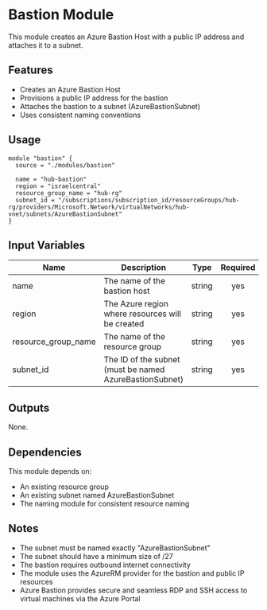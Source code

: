 # Bastion Module

This module creates an Azure Bastion Host with a public IP address and attaches it to a subnet.

## Features

- Creates an Azure Bastion Host
- Provisions a public IP address for the bastion
- Attaches the bastion to a subnet (AzureBastionSubnet)
- Uses consistent naming conventions

## Usage

```hcl
module "bastion" {
  source = "./modules/bastion"

  name = "hub-bastion"
  region = "israelcentral"
  resource_group_name = "hub-rg"
  subnet_id = "/subscriptions/subscription_id/resourceGroups/hub-rg/providers/Microsoft.Network/virtualNetworks/hub-vnet/subnets/AzureBastionSubnet"
}
```

## Input Variables

| Name | Description | Type | Required |
|------|-------------|------|:--------:|
| name | The name of the bastion host | string | yes |
| region | The Azure region where resources will be created | string | yes |
| resource_group_name | The name of the resource group | string | yes |
| subnet_id | The ID of the subnet (must be named AzureBastionSubnet) | string | yes |

## Outputs

None.

## Dependencies

This module depends on:
- An existing resource group
- An existing subnet named AzureBastionSubnet
- The naming module for consistent resource naming

## Notes

- The subnet must be named exactly "AzureBastionSubnet"
- The subnet should have a minimum size of /27
- The bastion requires outbound internet connectivity
- The module uses the AzureRM provider for the bastion and public IP resources
- Azure Bastion provides secure and seamless RDP and SSH access to virtual machines via the Azure Portal 